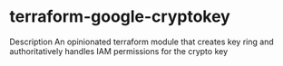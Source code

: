 # terraform-google-cryptokey
Description  An opinionated terraform module that creates key ring and authoritatively handles IAM permissions for the crypto key
